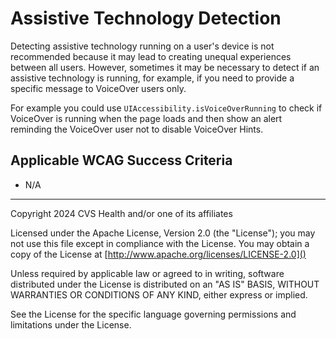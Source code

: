 # Assistive Technology Detection
Detecting assistive technology running on a user's device is not recommended because it may lead to creating unequal experiences between all users. However, sometimes it may be necessary to detect if an assistive technology is running, for example, if you need to provide a specific message to VoiceOver users only.
                
For example you could use `UIAccessibility.isVoiceOverRunning` to check if VoiceOver is running when the page loads and then show an alert reminding the VoiceOver user not to disable VoiceOver Hints.

## Applicable WCAG Success Criteria
- N/A

----

Copyright 2024 CVS Health and/or one of its affiliates

Licensed under the Apache License, Version 2.0 (the "License");
you may not use this file except in compliance with the License.
You may obtain a copy of the License at
[http://www.apache.org/licenses/LICENSE-2.0]()

Unless required by applicable law or agreed to in writing, software
distributed under the License is distributed on an "AS IS" BASIS,
WITHOUT WARRANTIES OR CONDITIONS OF ANY KIND, either express or implied.

See the License for the specific language governing permissions and
limitations under the License.
